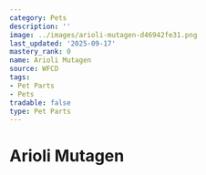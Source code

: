 ```yaml
---
category: Pets
description: ''
image: ../images/arioli-mutagen-d46942fe31.png
last_updated: '2025-09-17'
mastery_rank: 0
name: Arioli Mutagen
source: WFCD
tags:
- Pet Parts
- Pets
tradable: false
type: Pet Parts
---
```


# Arioli Mutagen

